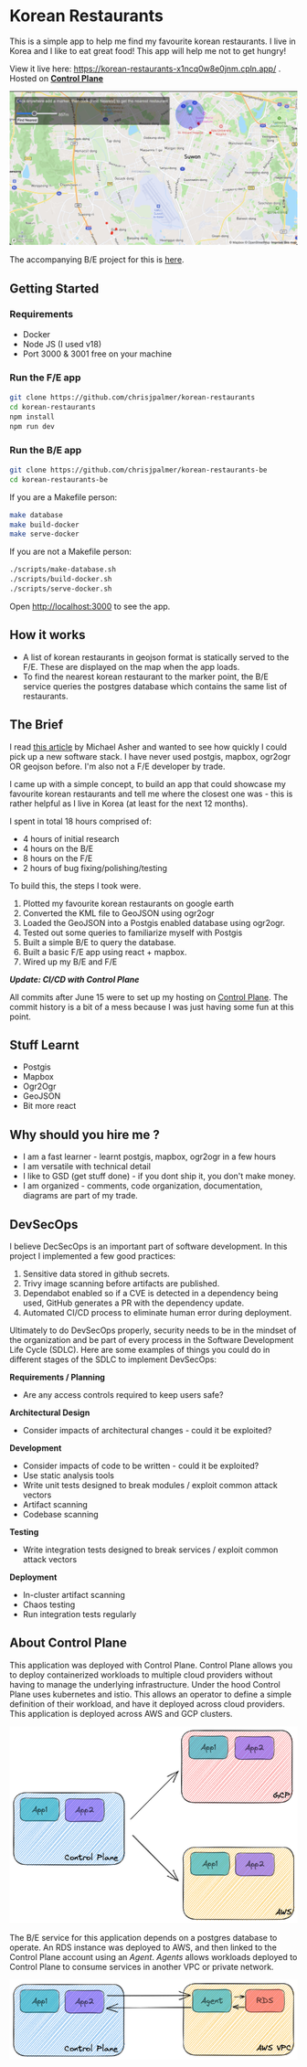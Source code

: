 # Korean Restaurants

This is a simple app to help me find my favourite korean restaurants. I live in
Korea and I like to eat great food! This app will help me not to get hungry!

View it live here: https://korean-restaurants-x1ncq0w8e0jnm.cpln.app/ . Hosted on
**[Control Plane](https://controlplane.com)**

![](./screenshot.png)

The accompanying B/E project for this is
[here](https://github.com/chrisjpalmer/korean-restaurants-be).

## Getting Started

### Requirements

- Docker
- Node JS (I used v18)
- Port 3000 & 3001 free on your machine

### Run the F/E app

```bash
git clone https://github.com/chrisjpalmer/korean-restaurants
cd korean-restaurants
npm install
npm run dev
```

### Run the B/E app

```bash
git clone https://github.com/chrisjpalmer/korean-restaurants-be
cd korean-restaurants-be
```

If you are a Makefile person:

```sh
make database
make build-docker
make serve-docker
```

If you are not a Makefile person:

```sh
./scripts/make-database.sh
./scripts/build-docker.sh
./scripts/serve-docker.sh
```

Open [http://localhost:3000](http://localhost:3000) to see the app.

## How it works

- A list of korean restaurants in geojson format is statically served to the
  F/E. These are displayed on the map when the app loads.
- To find the nearest korean restaurant to the marker point, the B/E service
  queries the postgres database which contains the same list of restaurants.

## The Brief

I read
[this article](https://www.linkedin.com/pulse/right-size-your-geospatial-data-architecture-vector-michael-asher/?utm_source=share&utm_medium=member_ios&utm_campaign=share_via)
by Michael Asher and wanted to see how quickly I could pick up a new software
stack. I have never used postgis, mapbox, ogr2ogr OR geojson before. I'm also
not a F/E developer by trade.

I came up with a simple concept, to build an app that could showcase my
favourite korean restaurants and tell me where the closest one was - this is
rather helpful as I live in Korea (at least for the next 12 months).

I spent in total 18 hours comprised of:

- 4 hours of initial research
- 4 hours on the B/E
- 8 hours on the F/E
- 2 hours of bug fixing/polishing/testing

To build this, the steps I took were.

1. Plotted my favourite korean restaurants on google earth
2. Converted the KML file to GeoJSON using ogr2ogr
3. Loaded the GeoJSON into a Postgis enabled database using ogr2ogr.
4. Tested out some queries to familiarize myself with Postgis
5. Built a simple B/E to query the database.
6. Built a basic F/E app using react + mapbox.
7. Wired up my B/E and F/E

**_Update: CI/CD with Control Plane_**

All commits after June 15 were to set up my hosting on
[Control Plane](https://controlplane.com/). The commit history is a bit of a
mess because I was just having some fun at this point.

## Stuff Learnt

- Postgis
- Mapbox
- Ogr2Ogr
- GeoJSON
- Bit more react

## Why should you hire me ?

- I am a fast learner - learnt postgis, mapbox, ogr2ogr in a few hours
- I am versatile with technical detail
- I like to GSD (get stuff done) - if you dont ship it, you don't make money.
- I am organized - comments, code organization, documentation, diagrams are part
  of my trade.

## DevSecOps

I believe DecSecOps is an important part of software development. In this
project I implemented a few good practices:

1. Sensitive data stored in github secrets.
2. Trivy image scanning before artifacts are published.
3. Dependabot enabled so if a CVE is detected in a dependency being used, GitHub
   generates a PR with the dependency update.
4. Automated CI/CD process to eliminate human error during deployment.

Ultimately to do DevSecOps properly, security needs to be in the mindset of the
organization and be part of every process in the Software Development Life Cycle
(SDLC). Here are some examples of things you could do in different stages of the
SDLC to implement DevSecOps:

**Requirements / Planning**

- Are any access controls required to keep users safe?

**Architectural Design**

- Consider impacts of architectural changes - could it be exploited?

**Development**

- Consider impacts of code to be written - could it be exploited?
- Use static analysis tools
- Write unit tests designed to break modules / exploit common attack vectors
- Artifact scanning
- Codebase scanning

**Testing**

- Write integration tests designed to break services / exploit common attack
  vectors

**Deployment**

- In-cluster artifact scanning
- Chaos testing
- Run integration tests regularly

## About Control Plane

This application was deployed with Control Plane. Control Plane allows you to
deploy containerized workloads to multiple cloud providers without having to
manage the underlying infrastructure. Under the hood Control Plane uses
kubernetes and istio. This allows an operator to define a simple definition of
their workload, and have it deployed across cloud providers. This application is
deployed across AWS and GCP clusters.

![](./doc/images/deployment.excalidraw.png)

The B/E service for this application depends on a postgres database to operate.
An RDS instance was deployed to AWS, and then linked to the Control Plane
account using an _Agent_. _Agents_ allows workloads deployed to Control Plane to
consume services in another VPC or private network.

![](./doc/images/agent.excalidraw.png)
